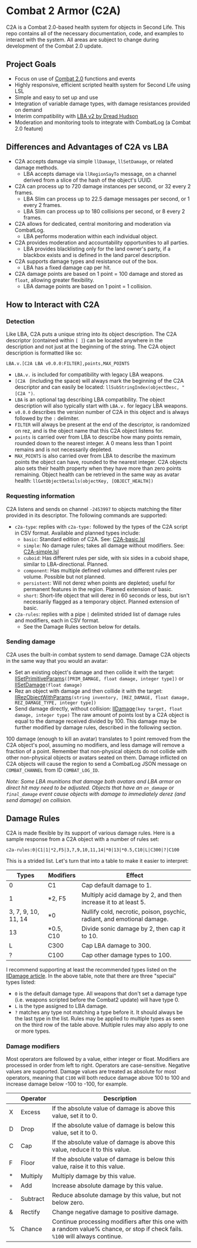 # Combat 2 Armor (C2A)
C2A is a Combat 2.0-based health system for objects in Second Life. This repo contains all of the necessary documentation, code, and examples to interact with the system. All areas are subject to change during development of the Combat 2.0 update.
## Project Goals
- Focus on use of [Combat 2.0](https://wiki.secondlife.com/wiki/Category:LSL_Combat2) functions and events
- Highly responsive, efficient scripted health system for Second Life using LSL
- Simple and easy to set up and use
- Integration of variable damage types, with damage resistances provided on demand
- Interim compatibility with [LBA v2 by Dread Hudson](https://github.com/Krutchen/SLMCLBA)
- Moderation and monitoring tools to integrate with CombatLog (a Combat 2.0 feature)
## Differences and Advantages of C2A vs LBA
- C2A accepts damage via simple `llDamage`, `llSetDamage`, or related damage methods.
  - LBA accepts damage via `llRegionSayTo` message, on a channel derived from a slice of the hash of the object's UUID.
- C2A can process up to 720 damage instances per second, or 32 every 2 frames.
  - LBA Slim can process up to 22.5 damage messages per second, or 1 every 2 frames.
  - LBA Slim can process up to 180 collisions per second, or 8 every 2 frames.
- C2A allows for dedicated, central monitoring and moderation via CombatLog.
  - LBA performs moderation within each individual object.
- C2A provides moderation and accountability opportunities to all parties.
  - LBA provides blacklisting only for the land owner's party, if a blackbox exists and is defined in the land parcel description.
- C2A supports damage types and resistance out of the box.
  - LBA has a fixed damage cap per hit.
- C2A damage points are based on 1 point = 100 damage and stored as `float`, allowing greater flexibility.
  - LBA damage points are based on 1 point = 1 collision.
## How to Interact with C2A
### Detection
Like LBA, C2A puts a unique string into its object description. The C2A descriptor (contained within `[ ]`) can be located anywhere in the description and not just at the beginning of the string. The C2A object description is formatted like so:
```
LBA.v.[C2A LBA v0.0.0:FILTER],points,MAX_POINTS
```
- `LBA.v.` is included for compatibility with legacy LBA weapons.
- `[C2A ` (including the space) will always mark the beginning of the C2A descriptor and can easily be located: `llSubStringIndex(objectDesc, "[C2A ")`.
- `LBA` is an optional tag describing LBA compatibility. The object description will also typically start with `LBA.v.` for legacy LBA weapons.
- `v0.0.0` describes the version number of C2A in this object and is always followed by the `:` delimiter.
- `FILTER` will always be present at the end of the descriptor, is randomized on rez, and is the object name that this C2A object listens for.
- `points` is carried over from LBA to describe how many points remain, rounded down to the nearest integer. A 0 means less than 1 point remains and is not necessarily depleted.
- `MAX_POINTS` is also carried over from LBA to describe the maximum points the object can have, rounded to the nearest integer.
C2A objects also sets their health property when they have more than zero points remaining. Object health can be retrieved in the same way as avatar health: `llGetObjectDetails(objectKey, [OBJECT_HEALTH])`
### Requesting information
C2A listens and sends on channel `-2453997` to objects matching the filter provided in its descriptor. The following commands are supported:
- `c2a-type`: replies with `c2a-type:` followed by the types of the C2A script in CSV format. Available and planned types include:
  - `basic`: Standard edition of C2A. See: [C2A-basic.lsl](https://github.com/ThunderRahja/combat2armor/blob/main/C2A-basic.lsl)
  - `simple`: No damage rules; takes all damage without modifiers. See: [C2A-simple.lsl](https://github.com/ThunderRahja/combat2armor/blob/main/C2A-simple.lsl)
  - `cuboid`: Has different rules per side, with six sides in a cuboid shape, similar to LBA-directional. Planned.
  - `component`: Has multiple defined volumes and different rules per volume. Possible but not planned.
  - `persistent`: Will not derez when points are depleted; useful for permanent features in the region. Planned extension of basic.
  - `short`: Short-life object that will derez in 60 seconds or less, but isn't necessarily flagged as a temporary object. Planned extension of basic.
- `c2a-rules`: replies with a pipe `|` delimited strided list of damage rules and modifiers, each in CSV format.
  - See the Damage Rules section below for details.
### Sending damage
C2A uses the built-in combat system to send damage. Damage C2A objects in the same way that you would an avatar:
- Set an existing object's damage and then collide it with the target: [llSetPrimitiveParams](https://wiki.secondlife.com/wiki/LlSetPrimitiveParams)`([PRIM_DAMAGE, float damage, integer type])` or [llSetDamage](https://wiki.secondlife.com/wiki/LlSetDamage)`(float damage)`
- Rez an object with damage and then collide it with the target: [llRezObjectWithParams](https://wiki.secondlife.com/wiki/LlRezObjectWithParams)`(string inventory, [REZ_DAMAGE, float damage, REZ_DAMAGE_TYPE, integer type])`
- Send damage directly, without collision: [llDamage](https://wiki.secondlife.com/wiki/LlDamage)`(key target, float damage, integer type)`
The raw amount of points lost by a C2A object is equal to the damage received divided by 100. This damage may be further modified by damage rules, described in the following section.

100 damage (enough to kill an avatar) translates to 1 point removed from the C2A object's pool, assuming no modifiers, and less damage will remove a fraction of a point. Remember that non-physical objects do not collide with other non-physical objects or avatars seated on them. Damage inflicted on C2A objects will cause the region to send a CombatLog JSON message on `COMBAT_CHANNEL` from ID `COMBAT_LOG_ID`.

*Note: Some LBA munitions that damage both avatars and LBA armor on direct hit may need to be adjusted. Objects that have an `on_damage` or `final_damage` event cause objects with damage to immediately derez (and send damage) on collision.*
## Damage Rules
C2A is made flexible by its support of various damage rules. Here is a sample response from a C2A object with a number of rules set:
```
c2a-rules:0|C1|1|*2,F5|3,7,9,10,11,14|*0|13|*0.5,C10|L|C300|?|C100
```
This is a strided list. Let's turn that into a table to make it easier to interpret:

| Types | Modifiers | Effect |
| --- | --- | --- |
| 0 | C1 | Cap default damage to 1. |
| 1 | *2, F5 | Multiply acid damage by 2, and then increase it to at least 5. |
| 3, 7, 9, 10, 11, 14 | *0 | Nullify cold, necrotic, poison, psychic, radiant, and emotional damage. |
| 13 | *0.5, C10 | Divide sonic damage by 2, then cap it to 10. |
| L | C300 | Cap LBA damage to 300. |
| ? | C100 | Cap other damage types to 100. |

I recommend supporting at least the recommended types listed on the [llDamage article](https://wiki.secondlife.com/wiki/LlDamage). In the above table, note that there are three "special" types listed:
- `0` is the default damage type. All weapons that don't set a damage type (i.e. weapons scripted before the Combat2 update) will have type 0.
- `L` is the type assigned to LBA damage.
- `?` matches any type not matching a type before it. It should always be the last type in the list.
Rules may be applied to multiple types as seen on the third row of the table above. Multiple rules may also apply to one or more types.
### Damage modifiers
Most operators are followed by a value, either integer or float. Modifiers are processed in order from left to right. Operators are case-sensitive. Negative values are supported. Damage values are treated as absolute for most operators, meaning that `C100` will both reduce damage above 100 to 100 and increase damage below -100 to -100, for example.

|  | Operator | Description |
| --- | --- | --- |
| X | Excess | If the absolute value of damage is above this value, set it to 0. |
| D | Drop | If the absolute value of damage is below this value, set it to 0. |
| C | Cap | If the absolute value of damage is above this value, reduce it to this value. |
| F | Floor | If the absolute value of damage is below this value, raise it to this value. |
| * | Multiply | Multiply damage by this value. |
| + | Add | Increase absolute damage by this value. |
| - | Subtract | Reduce absolute damage by this value, but not below zero. |
| & | Rectify | Change negative damage to positive damage. |
| % | Chance | Continue processing modifiers after this one with a random value% chance, or stop if check fails. `%100` will always continue. |
